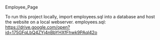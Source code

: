 Employee_Page

To run this project locally, import employees.sql into a database and host the website on a local webserver.
employees.sql:
https://drive.google.com/open?id=175GFqLbQ4ZYj4nBbYHXfFhwk9PAql42o